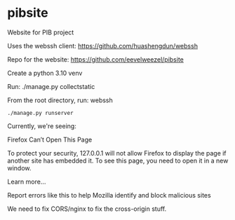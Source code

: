 # pibsite
Website for PIB project

Uses the webssh client: https://github.com/huashengdun/webssh

Repo for the website: https://github.com/eevelweezel/pibsite

Create a python 3.10 venv

Run: ./manage.py collectstatic

From the root directory, run:
    webssh

    ./manage.py runserver


Currently, we're seeing:

Firefox Can’t Open This Page

To protect your security, 127.0.0.1 will not allow Firefox to display the page if another site has embedded it. To see this page, you need to open it in a new window.

Learn more…

Report errors like this to help Mozilla identify and block malicious sites


We need to fix CORS/nginx to fix the cross-origin stuff.
